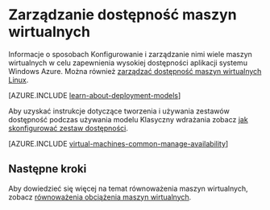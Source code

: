 <properties
    pageTitle="Zarządzanie dostępność maszyny wirtualne Windows | Microsoft Azure"
    description="Dowiedz się, jak użyć wielu maszyn wirtualnych, aby zapewnić wysoką dostępność dla aplikacji systemu Windows Azure"
    services="virtual-machines-windows"
    documentationCenter=""
    authors="cynthn"
    manager="timlt"
    editor="tysonn"
    tags="azure-resource-manager,azure-service-management"/>

<tags
    ms.service="virtual-machines-windows"
    ms.workload="infrastructure-services"
    ms.tgt_pltfrm="vm-windows"
    ms.devlang="na"
    ms.topic="article"
    ms.date="09/27/2016"
    ms.author="cynthn"/>

# <a name="manage-the-availability-of-virtual-machines"></a>Zarządzanie dostępność maszyn wirtualnych

Informacje o sposobach Konfigurowanie i zarządzanie nimi wiele maszyn wirtualnych w celu zapewnienia wysokiej dostępności aplikacji systemu Windows Azure. Można również [zarządzać dostępność maszyn wirtualnych Linux](virtual-machines-linux-manage-availability.md).

[AZURE.INCLUDE [learn-about-deployment-models](../../includes/learn-about-deployment-models-both-include.md)]

Aby uzyskać instrukcje dotyczące tworzenia i używania zestawów dostępność podczas używania modelu Klasyczny wdrażania zobacz [jak skonfigurować zestaw dostępności](virtual-machines-windows-classic-configure-availability.md).

[AZURE.INCLUDE [virtual-machines-common-manage-availability](../../includes/virtual-machines-common-manage-availability.md)]

## <a name="next-steps"></a>Następne kroki

Aby dowiedzieć się więcej na temat równoważenia maszyn wirtualnych, zobacz [równoważenia obciążenia maszyn wirtualnych](virtual-machines-windows-load-balance.md).